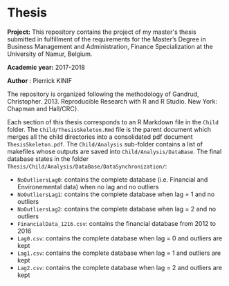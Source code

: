# Thesis

**Project:** This repository contains the project of my master's thesis submitted in fulfillment of the requirements for the Master’s Degree in Business Management and Administration, Finance Specialization at the University of Namur, Belgium.

**Academic year:** 2017-2018

**Author** : Pierrick KINIF

The repository is organized following the methodology of Gandrud, Christopher. 2013. Reproducible Research with R and R Studio. New York: Chapman and Hall/CRC}. 

Each section of this thesis corresponds to an R Markdown file in the `Child` folder. The `Child/ThesisSkeleton.Rmd` file is the parent document which merges all the child directories into a consolidated pdf document `ThesisSkeleton.pdf`. The `Child/Analysis` sub-folder contains a list of makefiles whose outputs are saved into `Child/Analysis/DataBase`. The final database states in the folder `Thesis/Child/Analysis/DataBase/DataSynchronization/`:

- `NoOutliersLag0`: contains the complete database (i.e. Financial and Environemental data) when no lag and no outliers
- `NoOutliersLag1`: contains the complete database when lag = 1 and no outliers
- `NoOutliersLag2`: contains the complete database when lag = 2 and no outliers
- `FinancialData_1216.csv`: contains the financial database from 2012 to 2016
- `Lag0.csv`: contains the complete database when lag = 0 and outliers are kept
- `Lag1.csv`: contains the complete database when lag = 1 and outliers are kept
- `Lag2.csv`: contains the complete database when lag = 2 and outliers are kept

